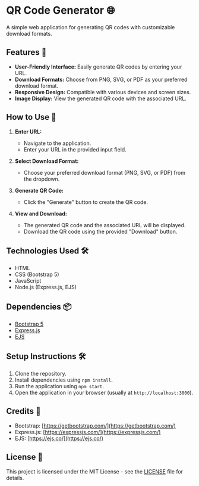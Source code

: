 # QR Code Generator 🌐

A simple web application for generating QR codes with customizable download formats.

## Features 🚀

- **User-Friendly Interface:** Easily generate QR codes by entering your URL.
- **Download Formats:** Choose from PNG, SVG, or PDF as your preferred download format.
- **Responsive Design:** Compatible with various devices and screen sizes.
- **Image Display:** View the generated QR code with the associated URL.

## How to Use 🤔

1. **Enter URL:**
   - Navigate to the application.
   - Enter your URL in the provided input field.

2. **Select Download Format:**
   - Choose your preferred download format (PNG, SVG, or PDF) from the dropdown.

3. **Generate QR Code:**
   - Click the "Generate" button to create the QR code.

4. **View and Download:**
   - The generated QR code and the associated URL will be displayed.
   - Download the QR code using the provided "Download" button.

## Technologies Used 🛠️

- HTML
- CSS (Bootstrap 5)
- JavaScript
- Node.js (Express.js, EJS)

## Dependencies 📦

- [Bootstrap 5](https://getbootstrap.com/)
- [Express.js](https://expressjs.com/)
- [EJS](https://ejs.co/)

## Setup Instructions 🛠️

1. Clone the repository.
2. Install dependencies using `npm install`.
3. Run the application using `npm start`.
4. Open the application in your browser (usually at `http://localhost:3000`).

## Credits 🙌

- Bootstrap: [https://getbootstrap.com/](https://getbootstrap.com/)
- Express.js: [https://expressjs.com/](https://expressjs.com/)
- EJS: [https://ejs.co/](https://ejs.co/)

## License 📄

This project is licensed under the MIT License - see the [LICENSE](LICENSE) file for details.
